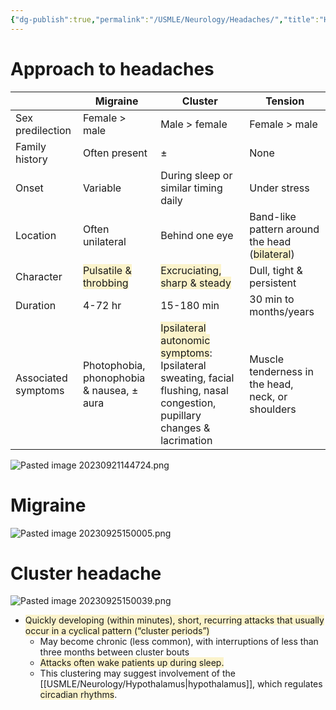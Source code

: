 ```yaml
---
{"dg-publish":true,"permalink":"/USMLE/Neurology/Headaches/","title":"Headaches"}
---
```


# Approach to headaches

|                     | Migraine                                                                     | Cluster                                                                                                                                                                         | Tension                                                                                              |
| ------------------- | ---------------------------------------------------------------------------- | ------------------------------------------------------------------------------------------------------------------------------------------------------------------------------- | ---------------------------------------------------------------------------------------------------- |
| Sex predilection    | Female > male                                                                | Male > female                                                                                                                                                                   | Female > male                                                                                        |
| Family history      | Often present                                                                | ±                                                                                                                                                                               | None                                                                                                 |
| Onset               | Variable                                                                     | During sleep or similar timing daily                                                                                                                                            | Under stress                                                                                         |
| Location            | Often unilateral                                                             | Behind one eye                                                                                                                                                                  | Band-like pattern around the head (<span style="background:rgba(240, 200, 0, 0.2)">bilateral</span>) |
| Character           | <span style="background:rgba(240, 200, 0, 0.2)">Pulsatile & throbbing</span> | <span style="background:rgba(240, 200, 0, 0.2)">Excruciating, sharp & steady</span>                                                                                             | Dull, tight & persistent                                                                             |
| Duration            | 4-72 hr                                                                      | 15-180 min                                                                                                                                                                      | 30 min to months/years                                                                               |
| Associated symptoms | Photophobia, phonophobia & nausea, ± aura                                    | <span style="background:rgba(240, 200, 0, 0.2)">Ipsilateral autonomic symptoms</span>: Ipsilateral sweating, facial flushing, nasal congestion, pupillary changes & lacrimation | Muscle tenderness in the head, neck, or shoulders                                                    |

![Pasted image 20230921144724.png](/img/user/appendix/Pasted%20image%2020230921144724.png)
# Migraine
![Pasted image 20230925150005.png](/img/user/appendix/Pasted%20image%2020230925150005.png)

# Cluster headache
![Pasted image 20230925150039.png](/img/user/appendix/Pasted%20image%2020230925150039.png)
- <span style="background:rgba(240, 200, 0, 0.2)">Quickly developing (within minutes), short, recurring attacks that usually occur in a cyclical pattern (“cluster periods”) </span>
	- May become chronic (less common), with interruptions of less than three months between cluster bouts 
	- <span style="background:rgba(240, 200, 0, 0.2)">Attacks often wake patients up during sleep.</span>
	- This clustering may suggest involvement of the [[USMLE/Neurology/Hypothalamus\|hypothalamus]], which regulates <span style="background:rgba(240, 200, 0, 0.2)">circadian rhythms</span>.
